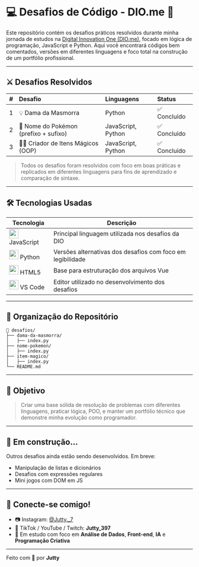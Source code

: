 # 💻 Desafios de Código - DIO.me 🚀

Este repositório contém os desafios práticos resolvidos durante minha jornada de estudos na [Digital Innovation One (DIO.me)](https://www.dio.me/users/julio_0liveira_13141924), focado em lógica de programação, JavaScript e Python. Aqui você encontrará códigos bem comentados, versões em diferentes linguagens e foco total na construção de um portfólio profissional.

---

## ⚔️ Desafios Resolvidos

| # | Desafio | Linguagens | Status |
|--:|:--------|:-----------|:--------|
| 1 | 💡 Dama da Masmorra | Python | ✅ Concluído |
| 2 | 🌱 Nome do Pokémon (prefixo + sufixo) | JavaScript, Python | ✅ Concluído |
| 3 | 🧙‍♂️ Criador de Itens Mágicos (OOP) | JavaScript, Python | ✅ Concluído |

> Todos os desafios foram resolvidos com foco em boas práticas e replicados em diferentes linguagens para fins de aprendizado e comparação de sintaxe.

---

## 🛠️ Tecnologias Usadas

| Tecnologia | Descrição |
|-----------|-----------|
| <img src="https://cdn.jsdelivr.net/gh/devicons/devicon/icons/javascript/javascript-original.svg" width="25"/> JavaScript | Principal linguagem utilizada nos desafios da DIO |
| <img src="https://cdn.jsdelivr.net/gh/devicons/devicon/icons/python/python-original.svg" width="25"/> Python | Versões alternativas dos desafios com foco em legibilidade |
| <img src="https://cdn.jsdelivr.net/gh/devicons/devicon/icons/html5/html5-original.svg" width="25"/> HTML5 | Base para estruturação dos arquivos Vue |
| <img src="https://cdn.jsdelivr.net/gh/devicons/devicon/icons/vscode/vscode-original.svg" width="25"/> VS Code | Editor utilizado no desenvolvimento dos desafios |

---

## 📂 Organização do Repositório

```
📁 desafios/
├── dama-da-masmorra/
│   ├── index.py
├── nome-pokemon/
│   ├── index.py
├── item-magico/
│   ├── index.py
└── README.md
```

---

## 🎯 Objetivo

> Criar uma base sólida de resolução de problemas com diferentes linguagens, praticar lógica, POO, e manter um portfólio técnico que demonstre minha evolução como programador.

---

## 🧠 Em construção...

Outros desafios ainda estão sendo desenvolvidos. Em breve:

- Manipulação de listas e dicionários
- Desafios com expressões regulares
- Mini jogos com DOM em JS

---

## 🤝 Conecte-se comigo!

- 📷 Instagram: [@Jutty._7](https://instagram.com/Jutty._7)
- 🎥 TikTok / YouTube / Twitch: **Jutty_397**
- 🧠 Em estudo com foco em **Análise de Dados**, **Front-end**, **IA** e **Programação Criativa**

---

Feito com 💙 por **Jutty**
